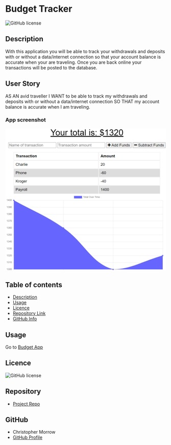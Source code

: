 #  Budget Tracker

![GitHub license](https://img.shields.io/badge/license-MIT-blue.svg)

## Description 

With this application you will be able to track your withdrawals and deposits with or without a data/internet connection so that your account balance is accurate when your are traveling. Once you are back online your transactions will be posted to the database.

## User Story

AS AN avid traveller I WANT to be able to track my withdrawals and deposits with or without a data/internet connection SO THAT my account balance is accurate when I am traveling.

### App screenshot

![AppPhoto](public/icons/image.PNG)   

## Table of contents

- [Description](#Description)
- [Usage](#Usage)
- [Licence](#Licence)
- [Repository Link](#Repository)
- [GitHub Info](#GitHub) 

## Usage

Go to [Budget App](https://budgettrack1.herokuapp.com/) 

## Licence

![GitHub license](https://img.shields.io/badge/license-MIT-blue.svg)


## Repository

- [Project Repo](https://github.com/morrow7564/Budget-Trackert)


## GitHub

- Christopher Morrow
- [GitHub Profile](https://github.com/morrow7564)




